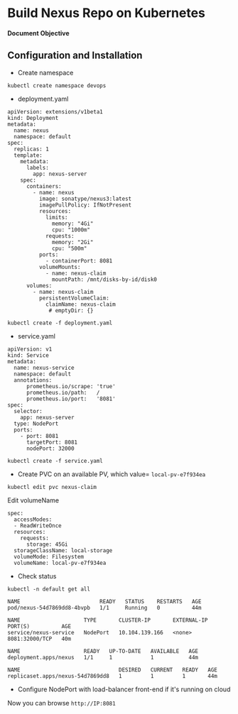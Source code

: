 # Build Nexus Repo on Kubernetes

#### Document Objective

## Configuration and Installation

- Create namespace

```
kubectl create namespace devops
```

- deployment.yaml

```
apiVersion: extensions/v1beta1
kind: Deployment
metadata:
  name: nexus
  namespace: default
spec:
  replicas: 1
  template:
    metadata:
      labels:
        app: nexus-server
    spec:
      containers:
        - name: nexus
          image: sonatype/nexus3:latest
          imagePullPolicy: IfNotPresent
          resources:
            limits:
              memory: "4Gi"
              cpu: "1000m"
            requests:
              memory: "2Gi"
              cpu: "500m"
          ports:
            - containerPort: 8081
          volumeMounts:
            - name: nexus-claim
              mountPath: /mnt/disks-by-id/disk0
      volumes:
        - name: nexus-claim
          persistentVolumeClaim:
            claimName: nexus-claim
             # emptyDir: {}

```

```
kubectl create -f deployment.yaml
```

- service.yaml

```
apiVersion: v1
kind: Service
metadata:
  name: nexus-service
  namespace: default
  annotations:
      prometheus.io/scrape: 'true'
      prometheus.io/path:   /
      prometheus.io/port:   '8081'
spec:
  selector:
    app: nexus-server
  type: NodePort  
  ports:
    - port: 8081
      targetPort: 8081
      nodePort: 32000
```

```
kubectl create -f service.yaml
```

- Create PVC on an available PV, which value= ```local-pv-e7f934ea```

```
kubectl edit pvc nexus-claim
```

Edit volumeName
```
spec:
  accessModes:
  - ReadWriteOnce
  resources:
    requests:
      storage: 45Gi
  storageClassName: local-storage
  volumeMode: Filesystem
  volumeName: local-pv-e7f934ea
```

- Check status

```
kubectl -n default get all

NAME                         READY   STATUS    RESTARTS   AGE
pod/nexus-54d7869dd8-4bvpb   1/1     Running   0          44m

NAME                    TYPE       CLUSTER-IP       EXTERNAL-IP   PORT(S)          AGE
service/nexus-service   NodePort   10.104.139.166   <none>        8081:32000/TCP   40m

NAME                    READY   UP-TO-DATE   AVAILABLE   AGE
deployment.apps/nexus   1/1     1            1           44m

NAME                               DESIRED   CURRENT   READY   AGE
replicaset.apps/nexus-54d7869dd8   1         1         1       44m
```

- Configure NodePort with load-balancer front-end if it's running on cloud

Now you can browse ```http://IP:8081```
